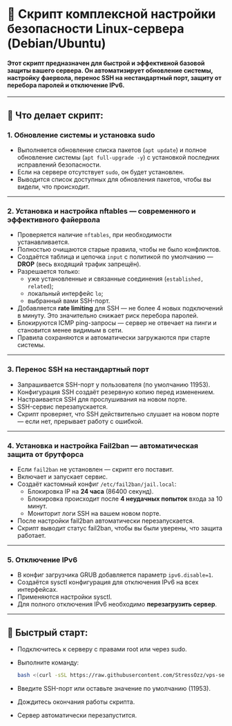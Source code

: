 # 🔐 Скрипт комплексной настройки безопасности Linux-сервера (Debian/Ubuntu)

#### Этот скрипт предназначен для быстрой и эффективной базовой защиты вашего сервера. Он автоматизирует обновление системы, настройку фаервола, перенос SSH на нестандартный порт, защиту от перебора паролей и отключение IPv6.

---

## 📌 Что делает скрипт:

### 1. Обновление системы и установка sudo
- Выполняется обновление списка пакетов (`apt update`) и полное обновление системы (`apt full-upgrade -y`) с установкой последних исправлений безопасности.
- Если на сервере отсутствует `sudo`, он будет установлен.
- Выводится список доступных для обновления пакетов, чтобы вы видели, что происходит.

---

### 2. Установка и настройка nftables — современного и эффективного файервола
- Проверяется наличие `nftables`, при необходимости устанавливается.
- Полностью очищаются старые правила, чтобы не было конфликтов.
- Создаётся таблица и цепочка `input` с политикой по умолчанию — **DROP** (весь входящий трафик запрещён).
- Разрешается только:
  - уже установленные и связанные соединения (`established, related`);
  - локальный интерфейс `lo`;
  - выбранный вами SSH-порт.
- Добавляется **rate limiting** для SSH — не более 4 новых подключений в минуту. Это значительно снижает риск перебора паролей.
- Блокируются ICMP ping-запросы — сервер не отвечает на пинги и становится менее видимым в сети.
- Правила сохраняются и автоматически загружаются при старте системы.

---

### 3. Перенос SSH на нестандартный порт
- Запрашивается SSH-порт у пользователя (по умолчанию 11953).
- Конфигурация SSH создаёт резервную копию перед изменением.
- Настраивается SSH для прослушивания на новом порте.
- SSH-сервис перезапускается.
- Скрипт проверяет, что SSH действительно слушает на новом порте — если нет, прерывает работу с ошибкой.

---

### 4. Установка и настройка Fail2ban — автоматическая защита от брутфорса
- Если `fail2ban` не установлен — скрипт его поставит.
- Включает и запускает сервис.
- Создаёт кастомный конфиг `/etc/fail2ban/jail.local`:
  - Блокировка IP на **24 часа** (86400 секунд).
  - Блокировка происходит после **4 неудачных попыток** входа за 10 минут.
  - Мониторит логи SSH на вашем новом порте.
- После настройки fail2ban автоматически перезапускается.
- Скрипт выводит статус fail2ban, чтобы вы были уверены, что защита работает.

---

### 5. Отключение IPv6
- В конфиг загрузчика GRUB добавляется параметр `ipv6.disable=1`.
- Создаётся sysctl конфигурация для отключения IPv6 на всех интерфейсах.
- Применяются настройки sysctl.
- Для полного отключения IPv6 необходимо **перезагрузить сервер**.

---

## 🚀 Быстрый старт:
- Подключитесь к серверу с правами root или через sudo.

- Выполните команду:

   ```bash
   bash <(curl -sSL https://raw.githubusercontent.com/StressOzz/vps-setup/main/vps-settings.sh)

- Введите SSH-порт или оставьте значение по умолчанию (11953).

- Дождитесь окончания работы скрипта.

- Сервер автоматически перезапустится.
